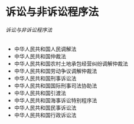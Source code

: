 # 诉讼与非诉讼程序法

###### 诉讼与非诉讼程序法

* 中华人民共和国人民调解法
* 中华人民共和国仲裁法
* 中华人民共和国农村土地承包经营纠纷调解仲裁法
* 中华人民共和国劳动争议调解仲裁法
* 中华人民共和国刑事诉讼法
* 中华人民共和国国际刑事司法协助法
* 中华人民共和国引渡法
* 中华人民共和国海事诉讼特别程序法
* 中华人民共和国民事诉讼法
* 中华人民共和国行政诉讼法
